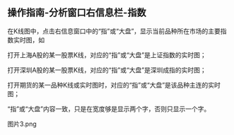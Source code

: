 ## 操作指南-分析窗口右信息栏-指数

在K线图中，点击右信息窗口中的“指”或“大盘”，显示当前品种所在市场的主要指数实时图，如

打开上海A股的某一股票K线，对应的“指”或“大盘”是上证指数的实时图；

打开深圳A股的某一股票K线，对应的“指”或“大盘”是深圳成指的实时图；

打开期货的某一品种K线或实时图时，对应的“指”或“大盘”是该品种主连的实时图；

“指”或“大盘”内容一致，只是在宽度够是显示两个字，否则只显示一个字。



图片3.png